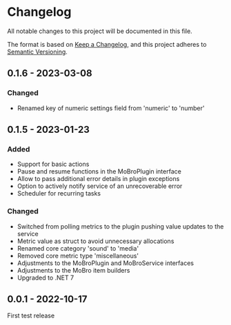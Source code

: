 # Changelog

All notable changes to this project will be documented in this file.

The format is based on [Keep a Changelog](https://keepachangelog.com/en/1.0.0/),
and this project adheres to [Semantic Versioning](https://semver.org/spec/v2.0.0.html).

## 0.1.6 - 2023-03-08

### Changed

* Renamed key of numeric settings field from 'numeric' to 'number'

## 0.1.5 - 2023-01-23

### Added

* Support for basic actions
* Pause and resume functions in the MoBroPlugin interface
* Allow to pass additional error details in plugin exceptions
* Option to actively notify service of an unrecoverable error
* Scheduler for recurring tasks

### Changed

* Switched from polling metrics to the plugin pushing value updates to the service
* Metric value as struct to avoid unnecessary allocations
* Renamed core category 'sound' to 'media'
* Removed core metric type 'miscellaneous'
* Adjustments to the MoBroPlugin and MoBroService interfaces
* Adjustments to the MoBro item builders
* Upgraded to .NET 7

## 0.0.1 - 2022-10-17

First test release
